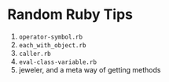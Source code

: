 # Random Ruby Tips

1. `operator-symbol.rb`
2. `each_with_object.rb`
3. `caller.rb`
4. `eval-class-variable.rb`
5. jeweler, and a meta way of getting methods

